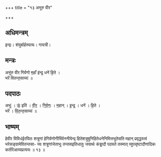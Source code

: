 +++
title = "१३ अभूरु वीर"

+++
## अधिमन्त्रम्
इन्द्रः। शंयुर्बार्हस्पत्यः। गायत्री।

## मन्त्रः
अभू॑रु वीर गिर्वणो म॒हाँ इ॑न्द्र॒ धने॑ हि॒ते ।  
भरे॑ वितन्त॒साय्यः॑ ॥

## पदपाठः
अभूः॑ । ऊं॒ इति॑ । वी॒र॒ । गि॒र्व॒णः॒ । म॒हान् । इ॒न्द्र॒ । धने॑ । हि॒ते ।  
भरे॑ । वि॒त॒न्त॒साय्यः॑ ॥

## भाष्यम्
हेवीर विविधंईरयितः शत्रूणां हेगिर्वणोगीर्भिर्वननीयेन्द्र हितेशत्रुषुनिहितेधनेनिमित्तभूतेसति महान् प्रवृद्धस्त्वं भरेसङ्ग्रामेवितन्तसा- य्यः शत्रूणांजेताभूः तन्तसइतिधातुः जयार्थः कंड्ढादौ पठ्यते तस्मात् व्युपसृष्टादौणादिकः कर्तरिआय्यप्रत्ययः ॥ १३ ॥